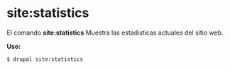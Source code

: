 # site:statistics
El comando **site:statistics** Muestra las estadísticas actuales del sitio web.

**Uso:**
```
$ drupal site:statistics 
```
